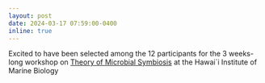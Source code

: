 ```yaml
---
layout: post
date: 2024-03-17 07:59:00-0400
inline: true
---
```


Excited to have been selected among the 12 participants for the 3 weeks-long workshop on [Theory of Microbial Symbiosis](https://manoa.hawaii.edu/holobiont/) at the Hawai`i Institute of Marine Biology
